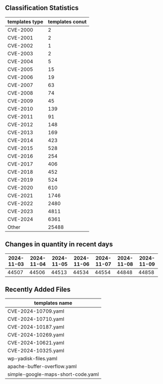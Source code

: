 ## Classification Statistics
| templates type | templates conut | 
| --- | --- |
| CVE-2000 | 2 |
| CVE-2001 | 2 |
| CVE-2002 | 1 |
| CVE-2003 | 2 |
| CVE-2004 | 5 |
| CVE-2005 | 15 |
| CVE-2006 | 19 |
| CVE-2007 | 63 |
| CVE-2008 | 74 |
| CVE-2009 | 45 |
| CVE-2010 | 139 |
| CVE-2011 | 91 |
| CVE-2012 | 148 |
| CVE-2013 | 169 |
| CVE-2014 | 423 |
| CVE-2015 | 528 |
| CVE-2016 | 254 |
| CVE-2017 | 406 |
| CVE-2018 | 452 |
| CVE-2019 | 524 |
| CVE-2020 | 610 |
| CVE-2021 | 1746 |
| CVE-2022 | 2480 |
| CVE-2023 | 4811 |
| CVE-2024 | 6361 |
| Other | 25488 |
## Changes in quantity in recent days
|2024-11-03 | 2024-11-04 | 2024-11-05 | 2024-11-06 | 2024-11-07 | 2024-11-08 | 2024-11-09|
|--- | ------ | ------ | ------ | ------ | ------ | ---|
|44507 | 44506 | 44513 | 44534 | 44554 | 44848 | 44858|
## Recently Added Files
| templates name | 
| --- |
| CVE-2024-10709.yaml |
| CVE-2024-10710.yaml |
| CVE-2024-10187.yaml |
| CVE-2024-10269.yaml |
| CVE-2024-10621.yaml |
| CVE-2024-10325.yaml |
| wp-yadisk-files.yaml |
| apache-buffer-overflow.yaml |
| simple-google-maps-short-code.yaml |
